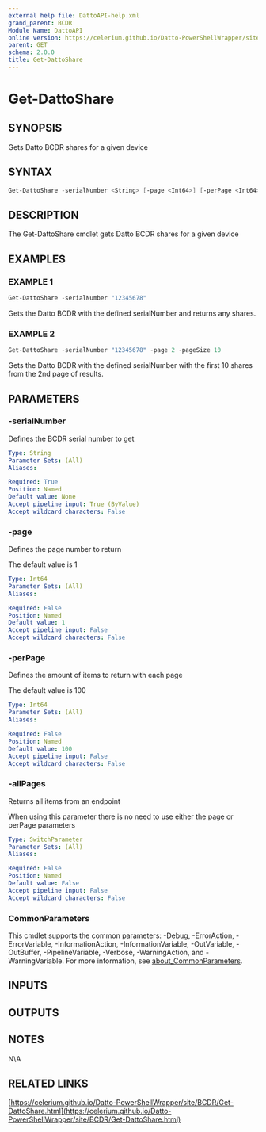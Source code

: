 ```yaml
---
external help file: DattoAPI-help.xml
grand_parent: BCDR
Module Name: DattoAPI
online version: https://celerium.github.io/Datto-PowerShellWrapper/site/BCDR/Get-DattoShare.html
parent: GET
schema: 2.0.0
title: Get-DattoShare
---
```


# Get-DattoShare

## SYNOPSIS
Gets Datto BCDR shares for a given device

## SYNTAX

```powershell
Get-DattoShare -serialNumber <String> [-page <Int64>] [-perPage <Int64>] [-allPages] [<CommonParameters>]
```

## DESCRIPTION
The Get-DattoShare cmdlet gets Datto BCDR shares
for a given device

## EXAMPLES

### EXAMPLE 1
```powershell
Get-DattoShare -serialNumber "12345678"
```

Gets the Datto BCDR with the defined serialNumber and returns any shares.

### EXAMPLE 2
```powershell
Get-DattoShare -serialNumber "12345678" -page 2 -pageSize 10
```

Gets the Datto BCDR with the defined serialNumber
with the first 10 shares from the 2nd page of results.

## PARAMETERS

### -serialNumber
Defines the BCDR serial number to get

```yaml
Type: String
Parameter Sets: (All)
Aliases:

Required: True
Position: Named
Default value: None
Accept pipeline input: True (ByValue)
Accept wildcard characters: False
```

### -page
Defines the page number to return

The default value is 1

```yaml
Type: Int64
Parameter Sets: (All)
Aliases:

Required: False
Position: Named
Default value: 1
Accept pipeline input: False
Accept wildcard characters: False
```

### -perPage
Defines the amount of items to return with each page

The default value is 100

```yaml
Type: Int64
Parameter Sets: (All)
Aliases:

Required: False
Position: Named
Default value: 100
Accept pipeline input: False
Accept wildcard characters: False
```

### -allPages
Returns all items from an endpoint

When using this parameter there is no need to use either the page or perPage
parameters

```yaml
Type: SwitchParameter
Parameter Sets: (All)
Aliases:

Required: False
Position: Named
Default value: False
Accept pipeline input: False
Accept wildcard characters: False
```

### CommonParameters
This cmdlet supports the common parameters: -Debug, -ErrorAction, -ErrorVariable, -InformationAction, -InformationVariable, -OutVariable, -OutBuffer, -PipelineVariable, -Verbose, -WarningAction, and -WarningVariable. For more information, see [about_CommonParameters](http://go.microsoft.com/fwlink/?LinkID=113216).

## INPUTS

## OUTPUTS

## NOTES
N\A

## RELATED LINKS

[https://celerium.github.io/Datto-PowerShellWrapper/site/BCDR/Get-DattoShare.html](https://celerium.github.io/Datto-PowerShellWrapper/site/BCDR/Get-DattoShare.html)

